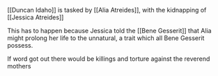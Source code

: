[[Duncan Idaho]] is tasked by [[Alia Atreides]], with the kidnapping of [[Jessica Atreides]] 

This has to happen because Jessica told the [[Bene Gesserit]] that Alia might prolong her life to the unnatural, a trait which all Bene Gesserit  possess.

If word got out there would be killings and torture against the reverend mothers 
